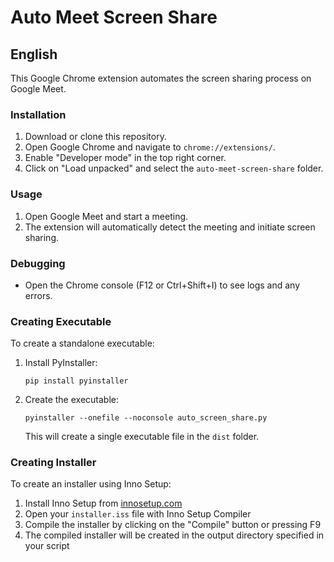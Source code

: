 # Auto Meet Screen Share

## English

This Google Chrome extension automates the screen sharing process on Google Meet.

### Installation

1. Download or clone this repository.
2. Open Google Chrome and navigate to `chrome://extensions/`.
3. Enable "Developer mode" in the top right corner.
4. Click on "Load unpacked" and select the `auto-meet-screen-share` folder.

### Usage

1. Open Google Meet and start a meeting.
2. The extension will automatically detect the meeting and initiate screen sharing.

### Debugging

- Open the Chrome console (F12 or Ctrl+Shift+I) to see logs and any errors.

### Creating Executable

To create a standalone executable:

1. Install PyInstaller:
   ```
   pip install pyinstaller
   ```

2. Create the executable:
   ```
   pyinstaller --onefile --noconsole auto_screen_share.py
   ```
   This will create a single executable file in the `dist` folder.

### Creating Installer

To create an installer using Inno Setup:

1. Install Inno Setup from [innosetup.com](https://jrsoftware.org/isinfo.php)
2. Open your `installer.iss` file with Inno Setup Compiler
3. Compile the installer by clicking on the "Compile" button or pressing F9
4. The compiled installer will be created in the output directory specified in your script


